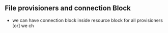 ## File provisioners and connection Block
- we can have connection block inside resource block for all provisioners [or] we ch